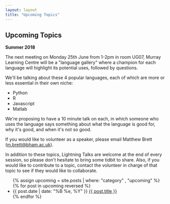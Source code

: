```yaml
---
layout: layout
title: "Upcoming Topics"
---
```


<section class="content">

Upcoming Topics
===============

**Summer 2018**

The next meeting on Monday 25th June from 1-2pm in room UG07, Murray Learning Centre will be a "language gallery" where a champion for each language will highlight its potential uses, followed by questions.

We'll be talking about these 4 popular languages, each of which are more or less essential in their own niche:

* Python
* R
* Javascript
* Matlab

We're proposing to have a 10 minute talk on each, in which someone who uses the language says something about what the language is good for, why it's good, and when it's not so good.

If you would like to volunteer as a speaker, please email Matthew Brett (m.brett@bham.ac.uk).


In addition to these topics, Lightning Talks are welcome at the end of every session, so please don't hesitate to bring some tidbit to share. Also, if you would like to contribute to a topic, contact the volunteer in charge of that topic to see if they would like to collaborate.

<ul class="listing">
  {% assign upcoming = site.posts | where: "category" , "upcoming" %}
  {% for post in upcoming reversed %}
  <li>
  <span>{{ post.date | date: "%B %e, %Y" }}</span> <a href="{{ site.url }}{{ post.url }}">{{ post.title }}</a>
  </li>
  {% endfor %}
</ul>
</section>
